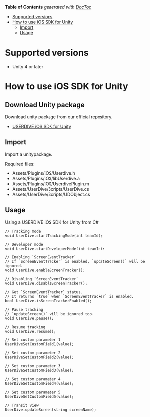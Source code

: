 <!-- START doctoc generated TOC please keep comment here to allow auto update -->
<!-- DON'T EDIT THIS SECTION, INSTEAD RE-RUN doctoc TO UPDATE -->
**Table of Contents**  *generated with [DocToc](https://github.com/thlorenz/doctoc)*

- [Supported versions](#supported-versions)
- [How to use iOS SDK for Unity](#how-to-use-ios-sdk-for-unity)
  - [Import](#import)
  - [Usage](#usage)

<!-- END doctoc generated TOC please keep comment here to allow auto update -->

# Supported versions

* Unity 4 or later


# How to use iOS SDK for Unity

## Download Unity package

Download unity package from our official repository.

* [USERDIVE iOS SDK for Unity](https://github.com/uncovertruth/userdive-ios-sdk-for-unity/archive/v1.0.0.zip)


## Import

Import a unitypackage.

Required files:

- Assets/Plugins/iOS/Userdive.h
- Assets/Plugins/iOS/libUserdive.a
- Assets/Plugins/iOS/UserdivePlugin.m
- Assets/UserDive/Scripts/UserDive.cs
- Assets/UserDive/Scripts/UDObject.cs


## Usage

Using a USERDIVE iOS SDK for Unity from C#

```
// Tracking mode
void UserDive.startTrackingMode(int teamId);
```

```
// Developer mode
void UserDive.startDeveloperMode(int teamId);
```

```
// Enabling `ScreenEventTracker`
// If `ScreenEventTracker` is enabled, `updateScreen()` will be ignored.
void UserDive.enableScreenTracker();
```

```
// Disabling `ScreenEventTracker`
void UserDive.disableScreenTracker();
```

```
// Get `ScreenEventTracker` status.
// It returns `true` when `ScreenEventTracker` is enabled.
bool UserDive.isScreenTrackerEnabled();
```

```
// Pause tracking
// `updateScreen()` will be ignored too.
void UserDive.pause();
```

```
// Resume tracking
void UserDive.resume();
```

```
// Set custom parameter 1
UserDiveSetCustomField1(value);
```

```
// Set custom parameter 2
UserDiveSetCustomField2(value);
```

```
// Set custom parameter 3
UserDiveSetCustomField3(value);
```

```
// Set custom parameter 4
UserDiveSetCustomField4(value);
```

```
// Set custom parameter 5
UserDiveSetCustomField5(value);
```

```
// Transit view
UserDive.updateScreen(string screenName);
```
